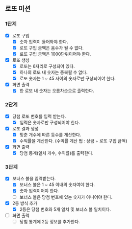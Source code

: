 ## 로또 미션

### 1단계

- [x] 로또 구입
    - [x] 숫자 입력이 들어와야 한다.
    - [x] 로또 구입 금액은 음수가 될 수 없다.
    - [x] 로또 구입 금액은 1000단위이어야 한다.
- [x] 로또 생성
    - [x] 로또는 6자리로 구성되어 있다.
    - [x] 하나의 로또 내 숫자는 중복될 수 없다.
    - [x] 로또 숫자는 1 ~ 45 사이의 숫자로만 구상되어야 한다.
- [x] 화면 출력
    - [x] 한 로또 내 숫자는 오름차순으로 출력한다.

### 2단계

- [x] 당첨 로또 번호를 입력 받는다.
    - [x] 입력은 숫자로만 구성되어야 한다.
- [x] 로또 결과 생성
    - [x] 맞춘 개수에 따른 등수를 계산한다.
    - [x] 수익률을 계산한다. (수익률 계산 법 : 상금 ÷ 로또 구입 금액)
- [x] 화면 출력
    - [x] 당첨 통계(일치 개수, 수익률)를 출력한다.

### 3단계

- [x] 보너스 볼을 입력받는다.
    - [x] 보너스 볼은 1 ~ 45 이내의 숫자여야 한다.
    - [x] 숫자 입력이어야 한다.
    - [ ] 보너스 볼은 당첨 번호에 있는 숫자가 아니어야 한다.
- [x] 2등 방식 추가
    - [x] 2등은 당첨 번호와 5개 일치 및 보너스 볼 일치이다.
- [ ] 화면 출력
    - [ ] 당첨 통계에 2등 정보를 추가한다.
